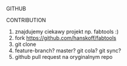 GITHUB

CONTRIBUTION
1. znajdujemy ciekawy projekt np. fabtools :)
2. fork https://github.com/hanskoff/fabtools
3. git clone
4. feature-branch? master? git cola? git sync?
5. github pull request na oryginalnym repo